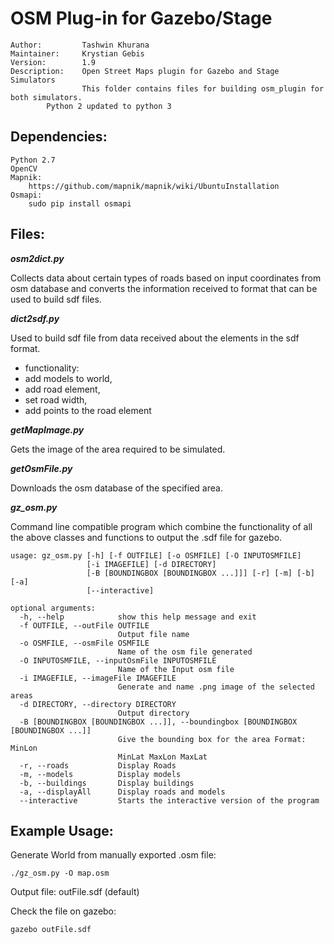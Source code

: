 # OSM Plug-in for Gazebo/Stage #
	
	Author:         Tashwin Khurana
	Maintainer:     Krystian Gebis
	Version:        1.9
	Description:    Open Street Maps plugin for Gazebo and Stage Simulators
	                This folder contains files for building osm_plugin for both simulators.
			Python 2 updated to python 3
	

## Dependencies: ##

	Python 2.7
	OpenCV
	Mapnik:
		https://github.com/mapnik/mapnik/wiki/UbuntuInstallation
	Osmapi:
		sudo pip install osmapi


## Files: ##

***osm2dict.py***

Collects data about certain types of roads based on input coordinates from osm database and converts the information received to format that can be used to build sdf files.

***dict2sdf.py***

Used to build sdf file from data received about the elements in the sdf format. 
 - functionality: 
  - add models to world, 
  - add road element, 
  - set road width, 
  - add points to the road element

***getMapImage.py***

Gets the image of the area required to be simulated.
       
***getOsmFile.py***

Downloads the osm database of the specified area.

***gz_osm.py***

 Command line compatible program which combine the functionality of all the above classes and functions to output the .sdf file for gazebo. 

	usage: gz_osm.py [-h] [-f OUTFILE] [-o OSMFILE] [-O INPUTOSMFILE]
	                 [-i IMAGEFILE] [-d DIRECTORY]
	                 [-B [BOUNDINGBOX [BOUNDINGBOX ...]]] [-r] [-m] [-b] [-a]
	                 [--interactive]
	
	optional arguments:
	  -h, --help            show this help message and exit
	  -f OUTFILE, --outFile OUTFILE
	                        Output file name
	  -o OSMFILE, --osmFile OSMFILE
	                        Name of the osm file generated
	  -O INPUTOSMFILE, --inputOsmFile INPUTOSMFILE
	                        Name of the Input osm file
	  -i IMAGEFILE, --imageFile IMAGEFILE
	                        Generate and name .png image of the selected areas
	  -d DIRECTORY, --directory DIRECTORY
	                        Output directory
	  -B [BOUNDINGBOX [BOUNDINGBOX ...]], --boundingbox [BOUNDINGBOX [BOUNDINGBOX ...]]
	                        Give the bounding box for the area Format: MinLon
	                        MinLat MaxLon MaxLat
	  -r, --roads           Display Roads
	  -m, --models          Display models
	  -b, --buildings       Display buildings
	  -a, --displayAll      Display roads and models
	  --interactive         Starts the interactive version of the program



## Example Usage: ##

Generate World from manually exported .osm file:
	
`./gz_osm.py -O map.osm`
	
Output file: outFile.sdf (default)

Check the file on gazebo:

`gazebo outFile.sdf`

